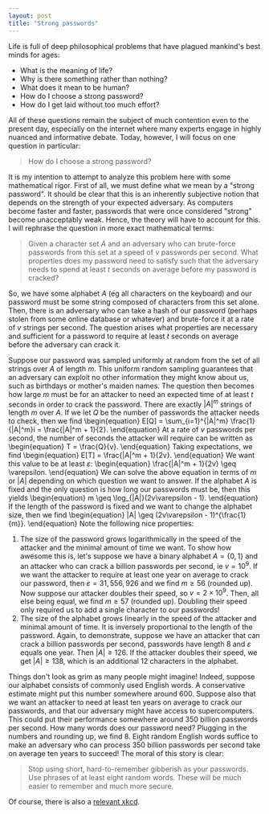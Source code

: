 ```yaml
---
layout: post
title: "Strong passwords"
---
```


Life is full of deep philosophical problems that have plagued mankind's best minds for ages:

* What is the meaning of life?
* Why is there something rather than nothing?
* What does it mean to be human?
* How do I choose a strong password?
* How do I get laid without too much effort?

All of these questions remain the subject of much contention even to the present day, especially on the internet where many experts engage in highly nuanced and informative debate. 
Today, however, I will focus on one question in particular:

>How do I choose a strong password?

It is my intention to attempt to analyze this problem here with some mathematical rigor. First of all, we must define what we mean by a "strong password". It should be clear that this 
is an inherently subjective notion that depends on the strength of your expected adversary. As computers become faster and faster, passwords that were once considered "strong" become 
unacceptably weak. Hence, the theory will have to account for this. I will rephrase the question in more exact mathematical terms:

>Given a character set $A$ and an adversary who can brute-force passwords from this set at a speed of $v$ passwords per second. What properties does my password need to satisfy such 
that the adversary needs to spend at least $t$ seconds on average before my password is cracked?

So, we have some alphabet $A$ (eg all characters on the keyboard) and our password must be some string composed of characters from this set alone. Then, there is an adversary who can 
take a hash of our password (perhaps stolen from some online database or whatever) and brute-force it at a rate of $v$ strings per second. The question arises what properties are 
necessary and sufficient for a password to require at least $t$ seconds on average before the adversary can crack it.

Suppose our password was sampled uniformly at random from the set of all strings over $A$ of length $m$. This uniform random sampling guarantees that an adversary can exploit 
no other information they might know about us, such as birthdays or mother's maiden names. The question then becomes how large $m$ must be for an attacker to need an expected time of 
at least $t$ seconds in order to crack the password. There are exactly $|A|^m$ strings of length $m$ over $A$. If we let $Q$ be the number of passwords the attacker needs to 
check, then we find
\begin{equation}
	E[Q] = \sum_{i=1}^{|A|^m} \frac{1}{|A|^m}i = \frac{|A|^m + 1}{2}.
\end{equation}
At a rate of $v$ passwords per second, the number of seconds the attacker will require can be written as
\begin{equation}
	T = \frac{Q}{v}.
\end{equation}
Taking expectations, we find
\begin{equation}
	E[T] = \frac{|A|^m + 1}{2v}.
\end{equation}
We want this value to be at least $\varepsilon$:
\begin{equation}
	\frac{|A|^m + 1}{2v} \geq \varepsilon.
\end{equation}
We can solve the above equation in terms of $m$ or $|A|$ depending on which question we want to answer. If the alphabet $A$ is fixed and the only question is how long our passwords 
must be, then this yields
\begin{equation}
	m \geq \log_{|A|}(2v\varepsilon - 1).
\end{equation}
If the length of the password is fixed and we want to change the alphabet size, then we find
\begin{equation}
	|A| \geq (2v\varepsilon - 1)^{\frac{1}{m}}.
\end{equation}
Note the following nice properties:

1. The size of the password grows logarithmically in the speed of the attacker and the minimal amount of time we want. To show how awesome this is, let's suppose we have a binary 
alphabet $A = \{0,1\}$ and an attacker who can crack a billion passwords per second, ie $v = 10^9$. If we want the attacker to require at least one year on average to crack our 
password, then $\varepsilon = 31,556,926$ and we find $m \geq 56$ (rounded up). Now suppose our attacker doubles their speed, so $v = 2 \times 10^9$. Then, all else being equal, we 
find $m \geq 57$ (rounded up). Doubling their speed only required us to add a single character to our passwords!
2. The size of the alphabet grows linearly in the speed of the attacker and minimal amount of time. It is inversely proportional to the length of the password. Again, to demonstrate, 
suppose we have an attacker that can crack a billion passwords per second, passwords have length 8 and $\varepsilon$ equals one year. Then $|A| \geq 126$. If the attacker doubles 
their speed, we get $|A| \geq 138$, which is an additional 12 characters in the alphabet.

Things don't look as grim as many people might imagine! Indeed, suppose our alphabet consists of commonly used English words. A conservative estimate might put this number somewhere 
around 600. Suppose also that we want an attacker to need at least ten years on average to crack our passwords, and that our adversary might have access to supercomputers. This could 
put their performance somewhere around 350 billion passwords per second. How many words does our password need? Plugging in the numbers and rounding up, we find 8. Eight random 
English words suffice to make an adversary who can process 350 billion passwords per second take on average ten years to succeed! The moral of this story is clear:

>Stop using short, hard-to-remember gibberish as your passwords. Use phrases of at least eight random words. These will be much easier to remember and much more secure.

Of course, there is also a [relevant xkcd](https://xkcd.com/936/).
